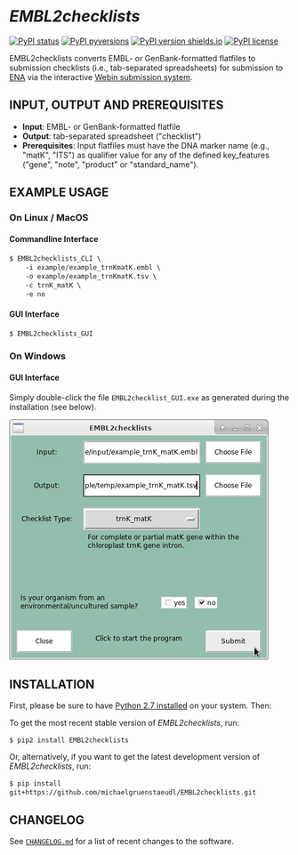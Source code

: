 *EMBL2checklists*
=================

[![PyPI status](https://img.shields.io/pypi/status/EMBL2checklists.svg)](https://pypi.python.org/pypi/EMBL2checklists/)
[![PyPI pyversions](https://img.shields.io/pypi/pyversions/EMBL2checklists.svg)](https://pypi.python.org/pypi/EMBL2checklists/)
[![PyPI version shields.io](https://img.shields.io/pypi/v/EMBL2checklists.svg)](https://pypi.python.org/pypi/EMBL2checklists/)
[![PyPI license](https://img.shields.io/pypi/l/EMBL2checklists.svg)](https://pypi.python.org/pypi/EMBL2checklists/)

EMBL2checklists converts EMBL- or GenBank-formatted flatfiles to submission checklists (i.e., tab-separated spreadsheets) for submission to [ENA](http://www.ebi.ac.uk/ena) via the interactive [Webin submission system](https://www.ebi.ac.uk/ena/submit/sra/#home).


<!---

## FEATURES
* Foo
* Bar
* Baz

-->


## INPUT, OUTPUT AND PREREQUISITES
* **Input**: EMBL- or GenBank-formatted flatfile
* **Output**: tab-separated spreadsheet ("checklist")
* **Prerequisites**: Input flatfiles must have the DNA marker name (e.g., "matK", "ITS") as qualifier value for any of the defined key_features ("gene", "note", "product" or "standard_name").


## EXAMPLE USAGE

### On Linux / MacOS

#### Commandline Interface
```
$ EMBL2checklists_CLI \
    -i example/example_trnKmatK.embl \
    -o example/example_trnKmatK.tsv \
    -c trnK_matK \
    -e no
```
#### GUI Interface
```
$ EMBL2checklists_GUI
```

### On Windows

#### GUI Interface
Simply double-click the file `EMBL2checklist_GUI.exe` as generated during the installation (see below).


![](images/EMBL2checklist_GUI.png)


## INSTALLATION
First, please be sure to have [Python 2.7 installed](https://www.python.org/downloads/) on your system. Then:

To get the most recent stable version of *EMBL2checklists*, run:

    $ pip2 install EMBL2checklists

Or, alternatively, if you want to get the latest development version of *EMBL2checklists*, run:

    $ pip install git+https://github.com/michaelgruenstaeudl/EMBL2checklists.git


<!---

## CITATION
Using EMBL2checklists in your research? Please cite it!

- Gruenstaeudl M., Hartmaring Y. (2018). paper_title_here. journal_title_here. https://doi.org/doi_address_here

```
@article{GruenstaeudlHartmaring2018,
  doi = {...},
  url = {...},
  year  = {2018},
  publisher = {...},
  author = {Michael Gruenstaeudl, Yannick Hartmaring},
  title = {...},
  journal = {...}
}
```

-->


## CHANGELOG
See [`CHANGELOG.md`](CHANGELOG.md) for a list of recent changes to the software.
